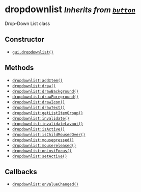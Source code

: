 dropdownlist <small>_Inherits from [`button`](api/button)_</small>
============

Drop-Down List class

Constructor
-----------

* [`gui.dropdownlist()`](api/gui.dropdownlist)

Methods
-------

* [`dropdownlist:addItem()`](api/dropdownlist.addItem)
* [`dropdownlist:draw()`](api/dropdownlist.draw)
* [`dropdownlist:drawBackground()`](api/dropdownlist.drawBackground)
* [`dropdownlist:drawForeground()`](api/dropdownlist.drawForeground)
* [`dropdownlist:drawIcon()`](api/dropdownlist.drawIcon)
* [`dropdownlist:drawText()`](api/dropdownlist.drawText)
* [`dropdownlist:getListItemGroup()`](api/dropdownlist.getListItemGroup)
* [`dropdownlist:invalidate()`](api/dropdownlist.invalidate)
* [`dropdownlist:invalidateLayout()`](api/dropdownlist.invalidateLayout)
* [`dropdownlist:isActive()`](api/dropdownlist.isActive)
* [`dropdownlist:isChildMousedOver()`](api/dropdownlist.isChildMousedOver)
* [`dropdownlist:mousepressed()`](api/dropdownlist.mousepressed)
* [`dropdownlist:mousereleased()`](api/dropdownlist.mousereleased)
* [`dropdownlist:onLostFocus()`](api/dropdownlist.onLostFocus)
* [`dropdownlist:setActive()`](api/dropdownlist.setActive)

Callbacks
---------

* [`dropdownlist:onValueChanged()`](api/dropdownlist.onValueChanged)
